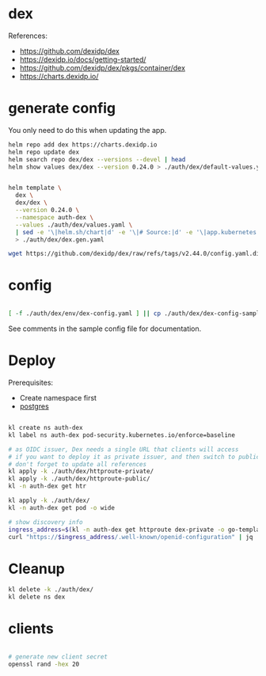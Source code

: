 
# dex

References:
- https://github.com/dexidp/dex
- https://dexidp.io/docs/getting-started/
- https://github.com/dexidp/dex/pkgs/container/dex
- https://charts.dexidp.io/

# generate config

You only need to do this when updating the app.

```bash
helm repo add dex https://charts.dexidp.io
helm repo update dex
helm search repo dex/dex --versions --devel | head
helm show values dex/dex --version 0.24.0 > ./auth/dex/default-values.yaml
```

```bash

helm template \
  dex \
  dex/dex \
  --version 0.24.0 \
  --namespace auth-dex \
  --values ./auth/dex/values.yaml \
  | sed -e '\|helm.sh/chart|d' -e '\|# Source:|d' -e '\|app.kubernetes.io/managed-by|d' -e '\|app.kubernetes.io/part-of|d' -e '\|app.kubernetes.io/version|d' \
  > ./auth/dex/dex.gen.yaml

wget https://github.com/dexidp/dex/raw/refs/tags/v2.44.0/config.yaml.dist -O ./auth/dex/dex-config-sample.yaml

```

# config

```bash

[ -f ./auth/dex/env/dex-config.yaml ] || cp ./auth/dex/dex-config-sample.yaml ./auth/dex/env/dex-config.yaml

```

See comments in the sample config file for documentation.

# Deploy

Prerequisites:
- Create namespace first
- [postgres](./postgres-cnpg/readme.md)

```bash

kl create ns auth-dex
kl label ns auth-dex pod-security.kubernetes.io/enforce=baseline

# as OIDC issuer, Dex needs a single URL that clients will access
# if you want to deploy it as private issuer, and then switch to public,
# don't forget to update all references
kl apply -k ./auth/dex/httproute-private/
kl apply -k ./auth/dex/httproute-public/
kl -n auth-dex get htr

kl apply -k ./auth/dex/
kl -n auth-dex get pod -o wide

# show discovery info
ingress_address=$(kl -n auth-dex get httproute dex-private -o go-template --template "{{ (index .spec.hostnames 0)}}")
curl "https://$ingress_address/.well-known/openid-configuration" | jq

```

# Cleanup

```bash
kl delete -k ./auth/dex/
kl delete ns dex
```

# clients

```bash

# generate new client secret
openssl rand -hex 20

```
